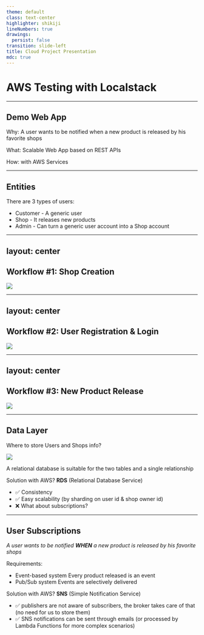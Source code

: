 ```yaml
---
theme: default
class: text-center
highlighter: shikiji
lineNumbers: true
drawings:
  persist: false
transition: slide-left
title: Cloud Project Presentation
mdc: true
---
```


# AWS Testing with Localstack

---

## Demo Web App

Why: A user wants to be notified when a new product is released by his favorite shops

What: Scalable Web App based on REST APIs

How: with AWS Services

---

## Entities

There are 3 types of users:

<v-clicks>

- Customer - A generic user
- Shop - It releases new products
- Admin - Can turn a generic user account into a Shop account

</v-clicks>

---
layout: center
---

## Workflow #1: Shop Creation

<img src="/shop_creation.jpg" class="h-100 rounded shadow" />

---
layout: center
---

## Workflow #2: User Registration & Login

<img src="/user_signup_login.jpg" class="h-100 rounded shadow" />

---
layout: center
---

## Workflow #3: New Product Release

<img src="/pub_sub.jpg" class="h-100 rounded shadow" />

---

## Data Layer

Where to store Users and Shops info?

<img src="/db_diagram.jpg" class="h-35 rounded shadow" />

A relational database is suitable for the two tables and a single relationship

Solution with AWS? **RDS** (Relational Database Service)

- ✅ Consistency
- ✅ Easy scalability (by sharding on user id & shop owner id)
- ❌ What about subscriptions?

---

## User Subscriptions

*A user wants to be notified **WHEN** a new product is released by his favorite shops*

Requirements:

- Event-based system <mingcute-arrow-right-fill /> Every product released is an event  
- Pub/Sub system <mingcute-arrow-right-fill /> Events are selectively delivered

Solution with AWS? **SNS** (Simple Notification Service)

- ✅ publishers are not aware of subscribers, the broker takes care of that (no need for us to store them)
- ✅ SNS notifications can be sent through emails (or processed by Lambda Functions for more complex scenarios)





